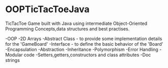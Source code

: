 # OOPTicTacToeJava
 
TicTacToe Game built with Java using intermediate Object-Oriented Programming Concepts,data structures and best practises.

-OOP
-2D Arrays
-Abstract Class - to provide some implementation details for the 'GameBoard'
-Interface -  to define the basic behavior of the 'Board' 
-Encapsulation
-Abstraction
-Inheritance
-Polymorphism
-Error Handling
-Modular code
-Setters,getters,constructors and class attributes
-Doc strings